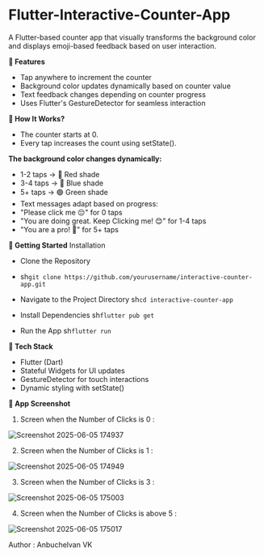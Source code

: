 # Flutter-Interactive-Counter-App

A Flutter-based counter app that visually transforms the background color and displays emoji-based feedback based on user interaction.

**📌 Features**
- Tap anywhere to increment the counter
- Background color updates dynamically based on counter value
- Text feedback changes depending on counter progress
- Uses Flutter's GestureDetector for seamless interaction

**🎨 How It Works?**
- The counter starts at 0.
- Every tap increases the count using setState().
  
**The background color changes dynamically:**
- 1-2 taps → 🔴 Red shade
- 3-4 taps → 🔵 Blue shade
- 5+ taps → 🟢 Green shade
- Text messages adapt based on progress:
- "Please click me 😔" for 0 taps
- "You are doing great. Keep Clicking me! 😊" for 1-4 taps
- "You are a pro! 🥳" for 5+ taps
  
**🚀 Getting Started**
Installation
- Clone the Repository
- sh``git clone https://github.com/yourusername/interactive-counter-app.git``
  
- Navigate to the Project Directory
sh``cd interactive-counter-app``

- Install Dependencies
sh``flutter pub get``

- Run the App
sh``flutter run``


**🔧 Tech Stack**
- Flutter (Dart)
- Stateful Widgets for UI updates
- GestureDetector for touch interactions
- Dynamic styling with setState()
  
**📸 App Screenshot**
1. Screen when the Number of Clicks is 0 :
   
![Screenshot 2025-06-05 174937](https://github.com/user-attachments/assets/7e41b75a-c6a2-4ea4-9760-12d85ffb2dd6)


2. Screen when the Number of Clicks is 1 :
   
![Screenshot 2025-06-05 174949](https://github.com/user-attachments/assets/701b3741-ac47-47a6-b629-b6f7878032b8)


3. Screen when the Number of Clicks is 3 :
   
![Screenshot 2025-06-05 175003](https://github.com/user-attachments/assets/4bda34ae-4ffa-454d-93ed-928cb30951f3)


4. Screen when the Number of Clicks is above 5 :
   
![Screenshot 2025-06-05 175017](https://github.com/user-attachments/assets/fd19fef0-2fc3-4500-8de0-5c5d327aff51)


Author : Anbuchelvan VK
